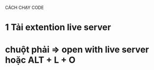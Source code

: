 CÁCH CHẠY CODE 
 
# 1 Tải extention live server 
# chuột phải => open with live server hoặc ALT + L + O
